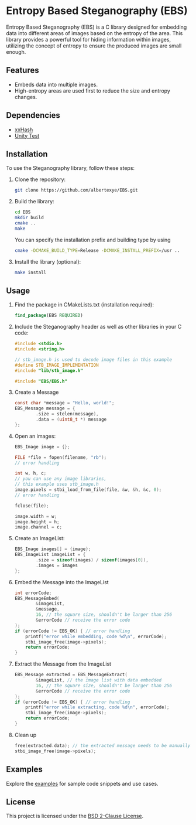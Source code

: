 # Entropy Based Steganography (EBS)

Entropy Based Steganography (EBS) is a C library designed for embedding data into different areas of images based on the entropy of the
area. This library provides a powerful tool for hiding information within images, utilizing the concept of entropy to
ensure the produced images are small enough.

## Features

- Embeds data into multiple images.
- High-entropy areas are used first to reduce the size and entropy changes. 

## Dependencies

- [xxHash](https://github.com/Cyan4973/xxHash)
- [Unity Test](https://github.com/ThrowTheSwitch/Unity)

## Installation

To use the Steganography library, follow these steps:

1. Clone the repository:

   ```bash
   git clone https://github.com/albertexye/EBS.git
   ```

2. Build the library:

   ```bash
   cd EBS
   mkdir build
   cmake ..
   make
   ```
   
   You can specify the installation prefix and building type by using
   
   ```bash
   cmake -DCMAKE_BUILD_TYPE=Release -DCMAKE_INSTALL_PREFIX=/usr ..
   ```

3. Install the library (optional):

   ```bash
   make install
   ```

## Usage

1. Find the package in CMakeLists.txt (installation required):

   ```cmake
   find_package(EBS REQUIRED)
   ```

2. Include the Steganography header as well as other libraries in your C code:

   ```c
   #include <stdio.h>
   #include <string.h>
   
   // stb_image.h is used to decode image files in this example
   #define STB_IMAGE_IMPLEMENTATION
   #include "lib/stb_image.h"
   
   #include "EBS/EBS.h"
   ```
   
3. Create a Message

   ```c
   const char *message = "Hello, world!";
   EBS_Message message = {
           .size = stelen(message),
           .data = (uint8_t *) message
   };
   ```
   
4. Open an images:

   ```c
   EBS_Image image = {};
   
   FILE *file = fopen(filename, "rb");
   // error handling
   
   int w, h, c;
   // you can use any image libraries, 
   // this example uses stb_image.h
   image.pixels = stbi_load_from_file(file, &w, &h, &c, 0);
   // error handling
   
   fclose(file);
   
   image.width = w;
   image.height = h;
   image.channel = c;
   ```

5. Create an ImageList:

   ```c
   EBS_Image images[] = {image};
   EBS_ImageList imageList = {
           .size = sizeof(images) / sizeof(images[0]),
           .images = images
   };
   ```
   
6. Embed the Message into the ImageList

   ```c
   int errorCode;
   EBS_MessageEmbed(
           &imageList,
           &message,
           16, // the square size, shouldn't be larger than 256
           &errorCode // receive the error code
   );
   if (errorCode != EBS_OK) { // error handling
       printf("error while embedding, code %d\n", errorCode);
       stbi_image_free(image->pixels);
       return errorCode;
   }
   ```
   
7. Extract the Message from the ImageList

   ```c
   EBS_Message extracted = EBS_MessageExtract(
           &imageList, // the image list with data embedded
           16, // the square size, shouldn't be larger than 256
           &errorCode // receive the error code
   );
   if (errorCode != EBS_OK) { // error handling
       printf("error while extracting, code %d\n", errorCode);
       stbi_image_free(image->pixels);
       return errorCode;
   }
   ```
   
8. Clean up

   ```c
   free(extracted.data); // the extracted message needs to be manually freed
   stbi_image_free(image->pixels);
   ```

## Examples

Explore the [examples](examples) for sample code snippets and use cases.

## License

This project is licensed under the [BSD 2-Clause License](LICENSE).
